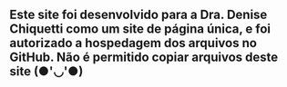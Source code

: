 <h2>Este site foi desenvolvido para a Dra. Denise Chiquetti como um site de página única, e foi autorizado a hospedagem dos arquivos no GitHub. Não é permitido copiar arquivos deste site (●'◡'●)</h2>
